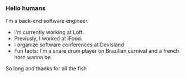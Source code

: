 ### Hello humans


I'm a back-end software engineer.

- I’m currently working at Loft.
- Previusly, I worked at iFood.
- I organize software conferences at DevIsland
- Fun facts: I'm a snare drum player on Brazilian carnival and a french horn wanna be


So long and thanks for all the fish

